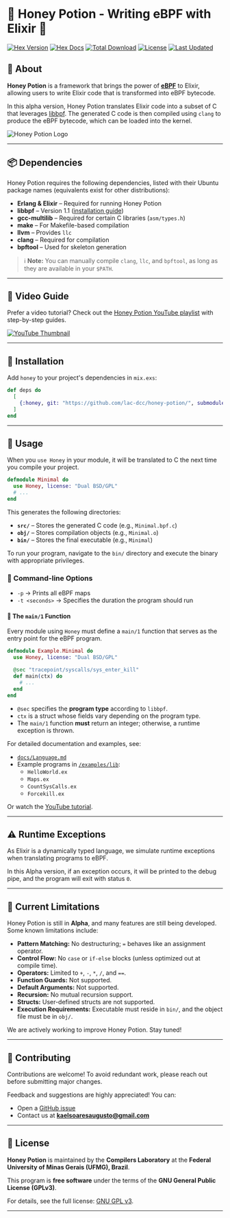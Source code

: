 # 🍯 Honey Potion - Writing eBPF with Elixir 🍯

[![Hex Version](https://img.shields.io/hexpm/v/honey.svg)](https://hex.pm/packages/honey)
[![Hex Docs](https://img.shields.io/badge/hex-docs-lightgreen.svg)](https://hexdocs.pm/honey/)
[![Total Download](https://img.shields.io/hexpm/dt/honey.svg)](https://hex.pm/packages/honey)
[![License](https://img.shields.io/hexpm/l/honey.svg)](https://github.com/lac-dcc/honey-potion/blob/master/LICENSE)
[![Last Updated](https://img.shields.io/github/last-commit/lac-dcc/honey-potion.svg)](https://github.com/lac-dcc/honey-potion/commits/master)

## 🐝 About

**Honey Potion** is a framework that brings the power of **[eBPF](https://ebpf.io/)** to Elixir, allowing users to write Elixir code that is transformed into eBPF bytecode.

In this alpha version, Honey Potion translates Elixir code into a subset of C that leverages [libbpf](https://github.com/libbpf/libbpf). The generated C code is then compiled using `clang` to produce the eBPF bytecode, which can be loaded into the kernel.

![Honey Potion Logo](./assets/honey.png)

---

## 📦 Dependencies

Honey Potion requires the following dependencies, listed with their Ubuntu package names (equivalents exist for other distributions):

- **Erlang & Elixir** – Required for running Honey Potion
- **libbpf** – Version 1.1 ([installation guide](https://www.youtube.com/watch?v=PhHs9u9toTg&list=PL9cmSHf85lF5HzCha020qegkKQ3GpiEBY&index=2))
- **gcc-multilib** – Required for certain C libraries (`asm/types.h`)
- **make** – For Makefile-based compilation
- **llvm** – Provides `llc`
- **clang** – Required for compilation
- **bpftool** – Used for skeleton generation

> ℹ️ **Note:** You can manually compile `clang`, `llc`, and `bpftool`, as long as they are available in your `$PATH`.

---

## 🎥 Video Guide

Prefer a video tutorial? Check out the [Honey Potion YouTube playlist](https://www.youtube.com/playlist?list=PL9cmSHf85lF5HzCha020qegkKQ3GpiEBY) with step-by-step guides.

[![YouTube Thumbnail](./assets/youtube.png)](https://www.youtube.com/playlist?list=PL9cmSHf85lF5HzCha020qegkKQ3GpiEBY)

---

## 🚀 Installation

Add `honey` to your project's dependencies in `mix.exs`:

```elixir
def deps do
  [
    {:honey, git: "https://github.com/lac-dcc/honey-potion/", submodules: true}
  ]
end
```

---

## 📝 Usage

When you `use Honey` in your module, it will be translated to C the next time you compile your project.

```elixir
defmodule Minimal do
  use Honey, license: "Dual BSD/GPL"
  # ...
end
```

This generates the following directories:

- **`src/`** – Stores the generated C code (e.g., `Minimal.bpf.c`)
- **`obj/`** – Stores compilation objects (e.g., `Minimal.o`)
- **`bin/`** – Stores the final executable (e.g., `Minimal`)

To run your program, navigate to the `bin/` directory and execute the binary with appropriate privileges.

### 🔧 Command-line Options

- `-p` → Prints all eBPF maps
- `-t <seconds>` → Specifies the duration the program should run

#### 🎯 The `main/1` Function

Every module using `Honey` must define a `main/1` function that serves as the entry point for the eBPF program.

```elixir
defmodule Example.Minimal do
  use Honey, license: "Dual BSD/GPL"

  @sec "tracepoint/syscalls/sys_enter_kill"
  def main(ctx) do
    # ...
  end
end
```

- `@sec` specifies the **program type** according to `libbpf`.
- `ctx` is a struct whose fields vary depending on the program type.
- The `main/1` function **must** return an integer; otherwise, a runtime exception is thrown.

For detailed documentation and examples, see:

- [`docs/Language.md`](docs/Language.md)
- Example programs in [`/examples/lib`](examples/lib):
  - `HelloWorld.ex`
  - `Maps.ex`
  - `CountSysCalls.ex`
  - `Forcekill.ex`

Or watch the [YouTube tutorial](https://www.youtube.com/watch?v=Wis5e3vLcMg).

---

## ⚠️ Runtime Exceptions

As Elixir is a dynamically typed language, we simulate runtime exceptions when translating programs to eBPF.

In this Alpha version, if an exception occurs, it will be printed to the debug pipe, and the program will exit with status `0`.

---

## 🚧 Current Limitations

Honey Potion is still in **Alpha**, and many features are still being developed. Some known limitations include:

- **Pattern Matching:** No destructuring; `=` behaves like an assignment operator.
- **Control Flow:** No `case` or `if-else` blocks (unless optimized out at compile time).
- **Operators:** Limited to `+`, `-`, `*`, `/`, and `==`.
- **Function Guards:** Not supported.
- **Default Arguments:** Not supported.
- **Recursion:** No mutual recursion support.
- **Structs:** User-defined structs are not supported.
- **Execution Requirements:** Executable must reside in `bin/`, and the object file must be in `obj/`.

We are actively working to improve Honey Potion. Stay tuned!

---

## 🤝 Contributing

Contributions are welcome! To avoid redundant work, please reach out before submitting major changes.

Feedback and suggestions are highly appreciated! You can:

- Open a [GitHub issue](https://github.com/lac-dcc/honey-potion/issues)
- Contact us at **kaelsoaresaugusto@gmail.com**

---

## 📜 License

**Honey Potion** is maintained by the **Compilers Laboratory** at the **Federal University of Minas Gerais (UFMG), Brazil**.

This program is **free software** under the terms of the **GNU General Public License (GPLv3)**.

For details, see the full license: [GNU GPL v3](https://www.gnu.org/licenses/).

---

